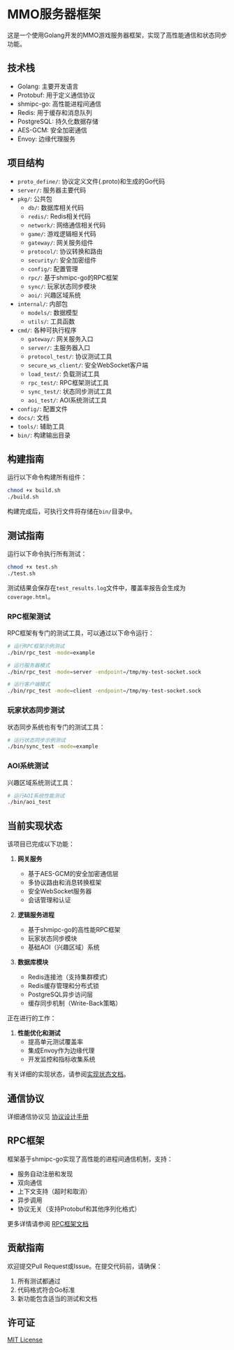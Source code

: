 # MMO服务器框架

这是一个使用Golang开发的MMO游戏服务器框架，实现了高性能通信和状态同步功能。

## 技术栈

- Golang: 主要开发语言
- Protobuf: 用于定义通信协议
- shmipc-go: 高性能进程间通信
- Redis: 用于缓存和消息队列
- PostgreSQL: 持久化数据存储
- AES-GCM: 安全加密通信
- Envoy: 边缘代理服务

## 项目结构

- `proto_define/`: 协议定义文件(.proto)和生成的Go代码
- `server/`: 服务器主要代码
- `pkg/`: 公共包
  - `db/`: 数据库相关代码
  - `redis/`: Redis相关代码
  - `network/`: 网络通信相关代码
  - `game/`: 游戏逻辑相关代码
  - `gateway/`: 网关服务组件
  - `protocol/`: 协议转换和路由
  - `security/`: 安全加密组件
  - `config/`: 配置管理
  - `rpc/`: 基于shmipc-go的RPC框架
  - `sync/`: 玩家状态同步模块
  - `aoi/`: 兴趣区域系统
- `internal/`: 内部包
  - `models/`: 数据模型
  - `utils/`: 工具函数
- `cmd/`: 各种可执行程序
  - `gateway/`: 网关服务入口
  - `server/`: 主服务器入口
  - `protocol_test/`: 协议测试工具
  - `secure_ws_client/`: 安全WebSocket客户端
  - `load_test/`: 负载测试工具
  - `rpc_test/`: RPC框架测试工具
  - `sync_test/`: 状态同步测试工具
  - `aoi_test/`: AOI系统测试工具
- `config/`: 配置文件
- `docs/`: 文档
- `tools/`: 辅助工具
- `bin/`: 构建输出目录

## 构建指南

运行以下命令构建所有组件：

```bash
chmod +x build.sh
./build.sh
```

构建完成后，可执行文件将存储在`bin/`目录中。

## 测试指南

运行以下命令执行所有测试：

```bash
chmod +x test.sh
./test.sh
```

测试结果会保存在`test_results.log`文件中，覆盖率报告会生成为`coverage.html`。

### RPC框架测试

RPC框架有专门的测试工具，可以通过以下命令运行：

```bash
# 运行RPC框架示例测试
./bin/rpc_test -mode=example

# 运行服务器模式
./bin/rpc_test -mode=server -endpoint=/tmp/my-test-socket.sock

# 运行客户端模式
./bin/rpc_test -mode=client -endpoint=/tmp/my-test-socket.sock
```

### 玩家状态同步测试

状态同步系统也有专门的测试工具：

```bash
# 运行状态同步示例测试
./bin/sync_test -mode=example
```

### AOI系统测试

兴趣区域系统测试工具：

```bash
# 运行AOI系统性能测试
./bin/aoi_test
```

## 当前实现状态

该项目已完成以下功能：

1. **网关服务**
   - 基于AES-GCM的安全加密通信层
   - 多协议路由和消息转换框架
   - 安全WebSocket服务器
   - 会话管理和认证

2. **逻辑服务进程**
   - 基于shmipc-go的高性能RPC框架
   - 玩家状态同步模块
   - 基础AOI（兴趣区域）系统

3. **数据库模块**
   - Redis连接池（支持集群模式）
   - Redis缓存管理和分布式锁
   - PostgreSQL异步访问层
   - 缓存同步机制（Write-Back策略）

正在进行的工作：

1. **性能优化和测试**
   - 提高单元测试覆盖率
   - 集成Envoy作为边缘代理
   - 开发监控和指标收集系统

有关详细的实现状态，请参阅[实现状态文档](docs/IMPLEMENTATION_STATUS.md)。

## 通信协议

详细通信协议见 [协议设计手册](docs/ProtoDesignMaunal_v1.0.md)

## RPC框架

框架基于shmipc-go实现了高性能的进程间通信机制，支持：

- 服务自动注册和发现
- 双向通信
- 上下文支持（超时和取消）
- 异步调用
- 协议无关（支持Protobuf和其他序列化格式）

更多详情请参阅 [RPC框架文档](pkg/rpc/README.md)

## 贡献指南

欢迎提交Pull Request或Issue。在提交代码前，请确保：

1. 所有测试都通过
2. 代码格式符合Go标准
3. 新功能包含适当的测试和文档

## 许可证

[MIT License](LICENSE) 